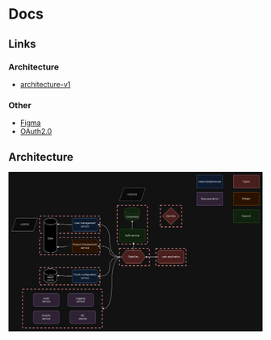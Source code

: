 # Docs

## Links

### Architecture

- [architecture-v1](Architecture/architecture-v1.md)

### Other

- [Figma](https://www.figma.com/files/team/1445470940280257531/all-projects?fuid=599666231556449807)
- [OAuth2.0](OAuth2.0)

## Architecture

![architecture-v1.1](Architecture/architecture-v1.1.png)

